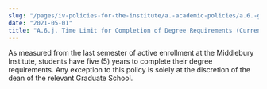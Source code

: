```yaml
---
slug: "/pages/iv-policies-for-the-institute/a.-academic-policies/a.6.-grades-credits-and-academic-policies/a.6.j.-time-limit-for-completion-of-degree-requirements-currency-"
date: "2021-05-01"
title: "A.6.j. Time Limit for Completion of Degree Requirements (Currency)"
---
```


As measured from the last semester of active enrollment at the Middlebury Institute, students have five (5) years to complete their degree requirements. Any exception to this policy is solely at the discretion of the dean of the relevant Graduate School.
